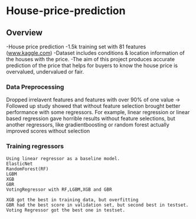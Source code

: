 # House-price-prediction

## Overview
-House price prediction
-1.5k training set with 81 features (www.kaggle.com)
-Dataset includes conditions & location information of the houses with the price.
-The aim of this project produces accurate prediction of the price that helps for buyers to know the house price is overvalued, undervalued or fair.  
### Data Preprocessing
Dropped irrelavent features and features with over 90% of one value -> Followed up study showed that without feature selection brought better performance with some regressors. For example, linear regression or linear based regression gave horrible results without feature selections, but another regressors, like gradientboosting or random forest actually improved scores without selection

### Training regressors
```
Using linear regressor as a baseline model. 
ElasticNet
RandomForest(RF)
LGBM
XGB
GBR
VotingRegressor with RF,LGBM,XGB and GBR

XGB got the best in training data, but overfitting
GBR had the best score in validation set, but second best in testset.
Voting Regressor got the best one in testset.
```

